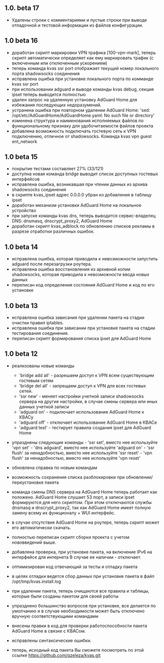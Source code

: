 ## 1.0. beta 17
- Удалены строки с комментариями и пустые строки при выводе отладочной и тестовой информации из файлов конфигурации.

## 1.0 beta 16
- доработан скрипт маркировки VPN трафика [100-vpn-mark], теперь скрипт автоматически определяет как ему маркировать трафик (с включенным или отключенным ускорением)
- теперь команда kvas ssr port отображает текущий номер локального порта shadowsocks соединения
- исправлена ошибка при установке локального порта по комманде kvas ssr port <port>
- при использовании adguard и выводе команды kvas debug, секция ipset теперь выводится полностью
- удален запрос на удаленную установку AdGuard Home для избежания последующих недоразумений.
- устранена ошибка при повторном удалении AdGuard Home: 'sed: /opt/etc/AdGuardHome/AdGuardHome.yaml: No such file or directory'
- изменена структура и наименования исполняемых файлов по функциональному признаку для удобочитаемости файлов проекта
- добавлена возможность подключать гостевую сеть к VPN подключению, отличное от shadowsocks. Команда kvas vpn guest ent_network 

## 1.0 beta 15

- покрытие тестами составляет 27% (33/121)
- доступна новая команда bridge выводит список доступных гостевых интерфейсов
- исправлена ошибка, возникавшая при чтении данных из архива shadowsocks соединения
- в скрипте kvas_ipset адрес 0.0.0.0 убран из добавления в таблицу ipset
- доработан механизм установки AdGuard Home на локальное устройство
- при запуске команды kvas dns, теперь выводится сервис-владелец DNS: dnsmasq, dnscrypt_proxy2, AdGuard Home
- доработан скрипт kvas_adblock по обновлению списков рекламы в разрезе отработки различных ошибок.

## 1.0 beta 14

- исправлена ошибка, которая приводила к невозможности запустить adguard после перезагрузки роутера.
- исправлена ошибка восстановления из архивной копии shadowsocks, которая приводила к невозможности ввода новых данных
- переписан код определения состояния AdGuard Home и код по его установке

## 1.0 beta 13

- исправлена ошибка зависания при удалении пакета на стадии очистки правил iptables.
- исправлена ошибка при зависании при установке пакета на стадии тестирования соединения.
- переписан скрипт формирования списка ipset для AdGuard Home

## 1.0 beta 12

- реализованы новые команды
     - 'bridge add all' - разрешаем доступ к VPN всем существующим гостевым сетям
     - 'bridge del all' - запрещаем доступ к VPN для всех гостевых сетей.
     - 'ssr new' - меняет настройки учетной записи shadowsocks сервера
        на другие настройки, в случае смены сервера или иных данных учетной записи
     - 'adguard on' - подключает использование AdGuard Home к КВАСу
     - 'adguard off' - отключает использование AdGuard Home в КВАСе
     - 'adguard test' - тестирует правила создания ipset для AdGuard Home

- упразднены следующие команды
        - 'ssr set', вместо нее используйте 'vpn set'
        - 'dns adguard', вместо нее используйте 'adguard on'
        - 'ssr flush' за ненадобностью, вместо нее используйте 'ssr reset'
        - 'vpn flush' за ненадобностью, вместо нее используйте 'vpn reset'

- обновлена справка по новым командам
- возможность сохранения списка разблокировки при обновлении/переустановке пакета
- команда смены DNS сервера на AdGuard Home теперь работает как положено.
  AdGuard Home слушает 53 порт, а записи ipset формируются для него скриптом.
  При этом отключаются службы dnsmasq и dnscrypt_proxy2, так как AdGuard Home имеет
  полную замену всему их функционалу + WUI интерфейс.
- в случае отсутствия AdGuard Home на роутере, теперь скрипт может его автоматически скачать.
- полностью переписан скрипт сборки проекта с учетом нововведений выше.
- добавлена проверка, при установке пакета, на включение IPv6 на интерфейсе для интернета
  В случае ее наличии - отключает.
- оптимизирован код отвечающий за тесты и отладку пакета
- в целях отладки ведется сбор данных при установке пакета в файл /opt/tmp/kvas.install.log
- при удалении пакета, теперь очищаются все правила и таблицы, которые были созданы пакетом для своей работы
- упразднено большинство вопросов при установке, все делается по умолчанию
  и в случае необходимости может быть отключено вручную соответствующими командами
- внесены правки в код для проверки работоспособности пакета AdGuard Home в связке с КВАСом.
- исправлены синтаксические ошибки.
- теперь, исходный код пакета Вы сможете посмотреть по этой ссылке https://github.com/qzeleza/kvas.git